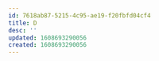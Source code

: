 ```yaml
---
id: 7618ab87-5215-4c95-ae19-f20fbfd04cf4
title: D
desc: ''
updated: 1608693290056
created: 1608693290056
---
```


